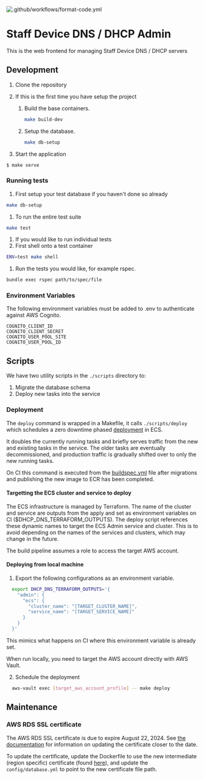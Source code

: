 ![.github/workflows/format-code.yml](https://github.com/ministryofjustice/staff-device-dns-dhcp-admin/workflows/.github/workflows/format-code.yml/badge.svg)

# Staff Device DNS / DHCP Admin

This is the web frontend for managing Staff Device DNS / DHCP servers

## Development

1. Clone the repository
1. If this is the first time you have setup the project
    1. Build the base containers.

        ```sh
        make build-dev
        ```

    2. Setup the database.

        ```sh
        make db-setup
        ```


1. Start the application

```sh
$ make serve
```

### Running tests

1. First setup your test database if you haven't done so already
```sh
make db-setup
```
1. To run the entire test suite
```sh
make test
```
1. If you would like to run individual tests
  1. First shell onto a test container
  ```sh
  ENV=test make shell
  ```
  1. Run the tests you would like, for example rspec.
  ```sh
  bundle exec rspec path/to/spec/file
  ```

### Environment Variables

The following environment variables must be added to .env to authenticate against AWS Cognito.

```
COGNITO_CLIENT_ID
COGNITO_CLIENT_SECRET
COGNITO_USER_POOL_SITE
COGNITO_USER_POOL_ID
```

## Scripts

We have two utility scripts in the `./scripts` directory to:

1. Migrate the database schema
2. Deploy new tasks into the service

### Deployment

The `deploy` command is wrapped in a Makefile, it calls `./scripts/deploy` which schedules a zero downtime phased [deployment](https://docs.aws.amazon.com/AmazonECS/latest/developerguide/update-service.html) in ECS.

It doubles the currently running tasks and briefly serves traffic from the new and existing tasks in the service.
The older tasks are eventually decommissioned, and production traffic is gradually shifted over to only the new running tasks.

On CI this command is executed from the [buildspec.yml](./buildspec.yml) file after migrations and publishing the new image to ECR has been completed.

#### Targetting the ECS cluster and service to deploy

The ECS infrastructure is managed by Terraform. The name of the cluster and service are outputs from the apply and set as environment variables on CI ($DHCP_DNS_TERRAFORM_OUTPUTS). The deploy script references these dynamic names to target the ECS Admin service and cluster. This is to avoid depending on the names of the services and clusters, which may change in the future.

The build pipeline assumes a role to access the target AWS account.

#### Deploying from local machine

1. Export the following configurations as an environment variable.

```bash
  export DHCP_DNS_TERRAFORM_OUTPUTS='{
    "admin": {
      "ecs": {
        "cluster_name": "[TARGET_CLUSTER_NAME]",
        "service_name": "[TARGET_SERVICE_NAME]"
      }
    }
  }'
```

This mimics what happens on CI where this environment variable is already set.

When run locally, you need to target the AWS account directly with AWS Vault.

2. Schedule the deployment

```bash
  aws-vault exec [target_aws_account_profile] -- make deploy
```

## Maintenance

### AWS RDS SSL certificate

The AWS RDS SSL certificate is due to expire August 22, 2024. See [the documentation](https://docs.aws.amazon.com/documentdb/latest/developerguide/ca_cert_rotation.html) for information on updating the certificate closer to the date.

To update the certificate, update the Dockerfile to use the new intermediate (region specific) certificate (found [here](https://docs.aws.amazon.com/AmazonRDS/latest/UserGuide/UsingWithRDS.SSL.html)), and update the `config/database.yml` to point to the new certificate file path.
